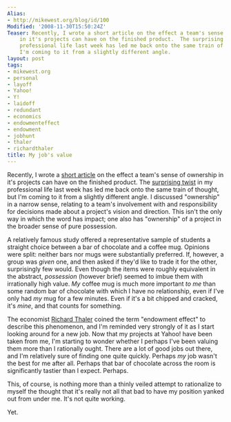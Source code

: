 ```yaml
---
Alias:
- http://mikewest.org/blog/id/100
Modified: '2008-11-30T15:50:24Z'
Teaser: Recently, I wrote a short article on the effect a team's sense of ownership
    in it's projects can have on the finished product.  The surprising twist in my
    professional life last week has led me back onto the same train of thought, but
    I'm coming to it from a slightly different angle.
layout: post
tags:
- mikewest.org
- personal
- layoff
- Yahoo!
- Y!
- laidoff
- redundant
- economics
- endowmenteffect
- endowment
- jobhunt
- thaler
- richardthaler
title: My job's value
---
```

Recently, I wrote a [short article][ownership] on the effect a team's sense of ownership in it's projects can have on the finished product.  The [surprising twist][layoff] in my professional life last week has led me back onto the same train of thought, but I'm coming to it from a slightly different angle.  I discussed "ownership" in a narrow sense, relating to a team's involvement with and responsibility for decisions made about a project's vision and direction.  This isn't the only way in which the word has impact; one also has "ownership" of a project in the broader sense of pure possession.

[ownership]:    /2008/11/the-inspiration-of-ownership   "Mike West: 'The Inspiration of Ownership'"
[layoff]:       /2008/11/mike-has-been-laid-off

A relatively famous study offered a representative sample of students a straight choice between a bar of chocolate and a coffee mug.  Opinions were split: neither bars nor mugs were substantially preferred.  If, however, a group was _given_ one, and then asked if they'd like to trade it for the other, surprisingly few would.  Even though the items were roughly equivalent in the abstract, _possession_ (however brief) seemed to imbue them with irrationally high value.  _My_ coffee mug is much more important _to me_ than some random bar of chocolate with which I have no relationship, even if I've only had _my_ mug for a few minutes.  Even if it's a bit chipped and cracked, it's _mine_, and that counts for something.

The economist [Richard Thaler][thaler] coined the term "endowment effect" to describe this phenomenon, and I'm reminded very strongly of it as I start looking around for a new job.  Now that my projects at Yahoo! have been taken from me, I'm starting to wonder whether I perhaps I've been valuing them more than I rationally ought.  There are a lot of good jobs out there, and I'm relatively sure of finding one quite quickly.  Perhaps _my_ job wasn't the best for me after all.  Perhaps that bar of chocolate across the room is significantly tastier than I expect.  Perhaps.

[thaler]:       http://en.wikipedia.org/wiki/Richard_Thaler "Wikipedia: 'Richard Thaler'"

This, of course, is nothing more than a thinly veiled attempt to rationalize to myself the thought that it's really not all that bad to have my position yanked out from under me.  It's not quite working.

Yet.
